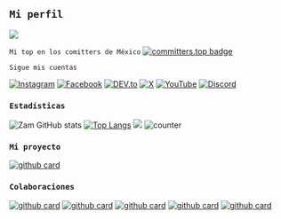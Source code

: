 ## `Mi perfil`

<a href="https://github.com/AzamiJs"><img src="https://cardivo.vercel.app/api?name=Zam&description=Hola+Soy+Zam.+Creador+de+CuriosityBot.&image=https://telegra.ph/file/564ace770182210b144fb.jpg/revision/latest?cb=20200606024545&usqp=CAU&usqp=CAU&backgroundColor=%23ecf0f1&instagram=zam._.bl&whatsapp=Azami_YT&pattern=leaf&colorPattern=%23eaeaea" /><a>


`Mi top en los comitters de México`
[![committers.top badge](https://user-badge.committers.top/mexico/AzamiJs.svg)](https://user-badge.committers.top/mexico/AzamiJs)

`Sigue mis cuentas`

<a href="https://www.instagram.com/zam._.bl" target="_blank"><img src="https://img.shields.io/badge/Instagram-%23E4405F.svg?&style=flat-square&logo=instagram&logoColor=white" alt="Instagram"></a>
<a href="https://www.facebook.com/zammjs" target="_blank"><img src="https://img.shields.io/badge/Facebook-%231877F2.svg?&style=flat-square&logo=facebook&logoColor=white" alt="Facebook"></a>
<a href="https://dev.to/azamijs" target="_blank"><img src="https://img.shields.io/badge/DEV-%230A0A0A.svg?&style=flat-square&logo=DEV.to&logoColor=white" alt="DEV.to"></a>
<a href="https://x.com/Sharli_Zam" target="_blank"><img src="https://img.shields.io/twitter/url?url=https%3A%2F%2Fimg.shields.io%2Ftwitter%2Ffollow%2FSharli_Zam&style=flat-square&logo=x&logoColor=white" alt="X"></a>
[![YouTube](https://img.shields.io/badge/YouTube-%23FF0000.svg?logo=YouTube&logoColor=white)](https://youtube.com/@Zam_C)
[![Discord](https://img.shields.io/badge/Discord-%237289DA.svg?logo=discord&logoColor=white)](https://discord.gg/https://discord.gg/azamijs) 
   
### `Estadísticas`

![Zam GitHub stats](https://github-readme-stats.vercel.app/api?username=azamijs\&rank_icon=github&theme=algolia&locale=es)
[![Top Langs](https://github-readme-stats.vercel.app/api/top-langs/?username=AzamiJs&theme=algolia&locale=es)](https://github.com/AzamiJs)
![](https://github-contributor-stats.vercel.app/api?username=AzamiJs&limit=5&theme=algolia&combine_all_yearly_contributions=true&locale=es)
![counter](https://komarev.com/ghpvc/?username=AzamiJs&style=flat-square&theme=algolia&locale=es)
</a>

### `Mi proyecto`

<a href="https://github.com/AzamiJs/CuriosityBot-MD">![github card](https://github-readme-stats.vercel.app/api/pin/?username=AzamiJs&repo=CuriosityBot-MD&theme=algolia&locale=es)</a>

### `Colaboraciones`

<a href="https://github.com/GataNina-Li/GataBot-MD">![github card](https://github-readme-stats.vercel.app/api/pin/?username=GataNina-Li&repo=GataBot-MD&theme=react&locale=es)</a>
<a href="https://github.com/elrebelde21/The-LoliBot-MD">![github card](https://github-readme-stats.vercel.app/api/pin/?username=elrebelde21&repo=The-LoliBot-MD&theme=algolia&locale=es)</a>
<a href="https://github.com/GataNina-Li/GataBotLite-MD">![github card](https://github-readme-stats.vercel.app/api/pin/?username=GataNina-Li&repo=GataBotLite-MD&theme=react&locale=es)</a>
<a href="https://github.com/BrunoSobrino/TheMystic-Bot-MD">![github card](https://github-readme-stats.vercel.app/api/pin/?username=BrunoSobrino&repo=TheMystic-Bot-MD&theme=algolia&locale=es)</a>
<a href="https://github.com/GataNina-Li/YartexBot-MD">![github card](https://github-readme-stats.vercel.app/api/pin/?username=GataNina-Li&repo=YartexBot-MD&theme=react&locale=es)</a>
